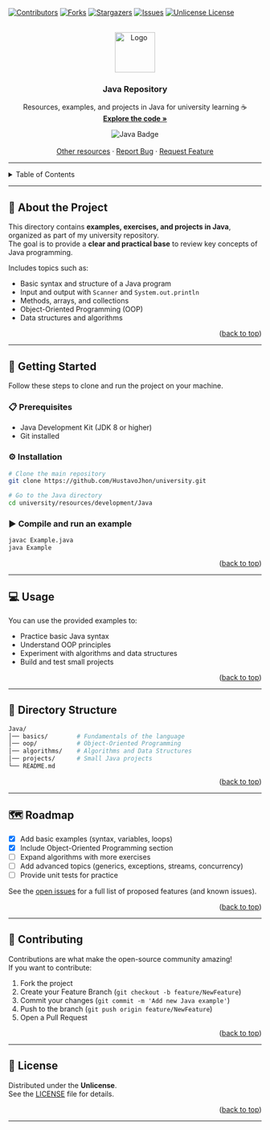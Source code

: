 <a id="readme-top"></a>

<!-- PROJECT SHIELDS -->

[![Contributors][contributors-shield]][contributors-url]
[![Forks][forks-shield]][forks-url]
[![Stargazers][stars-shield]][stars-url]
[![Issues][issues-shield]][issues-url]
[![Unlicense License][license-shield]][license-url]

<!-- PROJECT LOGO -->
<br />
<div align="center">
  <a href="https://github.com/HustavoJhon/university/tree/main/resources/development/Java">
    <img src="images/logo.png" alt="Logo" width="80" height="80">
  </a>

  <h3 align="center">Java Repository</h3>

  <p align="center">
    Resources, examples, and projects in Java for university learning ☕
    <br />
    <a href="https://github.com/HustavoJhon/university/tree/main/resources/development/Java"><strong>Explore the code »</strong></a>

![Java Badge](https://img.shields.io/badge/Java-ED8B00?logo=openjdk&logoColor=fff&style=for-the-badge)
<br />
<br />
<a href="https://github.com/HustavoJhon/university">Other resources</a>
·
<a href="https://github.com/HustavoJhon/university/issues">Report Bug</a>
·
<a href="https://github.com/HustavoJhon/university/issues">Request Feature</a>

  </p>
</div>

---

<details>
<summary>Table of Contents</summary>

- [About the Project](#about-the-project)
- [Getting Started](#getting-started)
  - [Prerequisites](#prerequisites)
  - [Installation](#installation)
- [Usage](#usage)
- [Directory Structure](#directory-structure)
- [Roadmap](#roadmap)
- [Contributing](#contributing)
- [License](#license)
</details>

---

## 📖 About the Project

This directory contains **examples, exercises, and projects in Java**, organized as part of my university repository.  
The goal is to provide a **clear and practical base** to review key concepts of Java programming.

Includes topics such as:

- Basic syntax and structure of a Java program
- Input and output with `Scanner` and `System.out.println`
- Methods, arrays, and collections
- Object-Oriented Programming (OOP)
- Data structures and algorithms

<p align="right">(<a href="#readme-top">back to top</a>)</p>

---

## 🚀 Getting Started

Follow these steps to clone and run the project on your machine.

### 📋 Prerequisites

- Java Development Kit (JDK 8 or higher)
- Git installed

### ⚙️ Installation

```bash
# Clone the main repository
git clone https://github.com/HustavoJhon/university.git

# Go to the Java directory
cd university/resources/development/Java
```

### ▶️ Compile and run an example

```bash
javac Example.java
java Example
```

<p align="right">(<a href="#readme-top">back to top</a>)</p>

---

## 💻 Usage

You can use the provided examples to:

- Practice basic Java syntax
- Understand OOP principles
- Experiment with algorithms and data structures
- Build and test small projects

<p align="right">(<a href="#readme-top">back to top</a>)</p>

---

## 📂 Directory Structure

```bash
Java/
│── basics/        # Fundamentals of the language
│── oop/           # Object-Oriented Programming
│── algorithms/    # Algorithms and Data Structures
│── projects/      # Small Java projects
└── README.md
```

<p align="right">(<a href="#readme-top">back to top</a>)</p>

---

## 🗺️ Roadmap

- [x] Add basic examples (syntax, variables, loops)
- [x] Include Object-Oriented Programming section
- [ ] Expand algorithms with more exercises
- [ ] Add advanced topics (generics, exceptions, streams, concurrency)
- [ ] Provide unit tests for practice

See the [open issues](https://github.com/HustavoJhon/university/issues) for a full list of proposed features (and known issues).

<p align="right">(<a href="#readme-top">back to top</a>)</p>

---

## 🤝 Contributing

Contributions are what make the open-source community amazing!  
If you want to contribute:

1. Fork the project
2. Create your Feature Branch (`git checkout -b feature/NewFeature`)
3. Commit your changes (`git commit -m 'Add new Java example'`)
4. Push to the branch (`git push origin feature/NewFeature`)
5. Open a Pull Request

<p align="right">(<a href="#readme-top">back to top</a>)</p>

---

## 📜 License

Distributed under the **Unlicense**.  
See the [LICENSE](https://github.com/HustavoJhon/university/blob/main/LICENSE) file for details.

<p align="right">(<a href="#readme-top">back to top</a>)</p>

---

<!-- MARKDOWN LINKS & IMAGES -->

[contributors-shield]: https://img.shields.io/github/contributors/HustavoJhon/university.svg?style=for-the-badge
[contributors-url]: https://github.com/HustavoJhon/university/graphs/contributors
[forks-shield]: https://img.shields.io/github/forks/HustavoJhon/university.svg?style=for-the-badge
[forks-url]: https://github.com/HustavoJhon/university/network/members
[stars-shield]: https://img.shields.io/github/stars/HustavoJhon/university.svg?style=for-the-badge
[stars-url]: https://github.com/HustavoJhon/university/stargazers
[issues-shield]: https://img.shields.io/github/issues/HustavoJhon/university.svg?style=for-the-badge
[issues-url]: https://github.com/HustavoJhon/university/issues
[license-shield]: https://img.shields.io/github/license/HustavoJhon/university.svg?style=for-the-badge
[license-url]: https://github.com/HustavoJhon/university/blob/main/LICENSE
